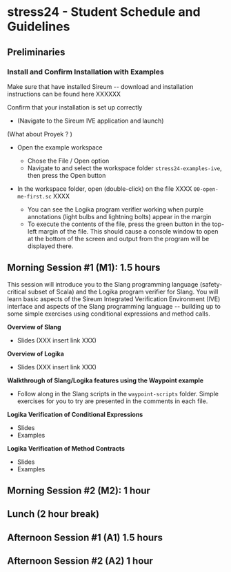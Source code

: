 # stress24 - Student Schedule and Guidelines


## Preliminaries

### Install and Confirm Installation with Examples

Make sure that have installed Sireum -- download and installation instructions can be found here XXXXXX

Confirm that your installation is set up correctly

* (Navigate to the Sireum IVE application and launch)

(What about Proyek ? )

* Open the example workspace
  - Chose the File / Open option
  - Navigate to and select the workspace folder `stress24-examples-ive`, then press the Open button

* In the workspace folder, open (double-click) on the file XXXX `00-open-me-first.sc` XXXX 
  - You can see the Logika program verifier working when purple annotations (light bulbs and lightning bolts) appear in the margin
  - To execute the contents of the file, press the green button in the top-left margin of the file.   This should cause a console window to open at the bottom of the screen and output from the program will be displayed there.

## Morning Session #1 (M1): 1.5 hours

This session will introduce you to the Slang programming language (safety-critical subset of Scala) and the Logika program verifier for Slang.  You will learn basic aspects of the Sireum Integrated Verification Environment (IVE) interface and aspects of the Slang programming language -- building up to some simple exercises using conditional expressions and method calls.

**Overview of Slang** 
  * Slides (XXX insert link XXX)

**Overview of Logika** 
  * Slides (XXX insert link XXX)

**Walkthrough of Slang/Logika features using the Waypoint example**  
  * Follow along in the Slang scripts in the `waypoint-scripts` folder.  Simple exercises for you to try are presented in the comments in each file.

**Logika Verification of Conditional Expressions**

  * Slides
  * Examples

**Logika Verification of Method Contracts**

  * Slides
  * Examples

## Morning Session #2 (M2): 1 hour


## Lunch (2 hour break)


## Afternoon Session #1 (A1) 1.5 hours


## Afternoon Session #2 (A2) 1 hour













